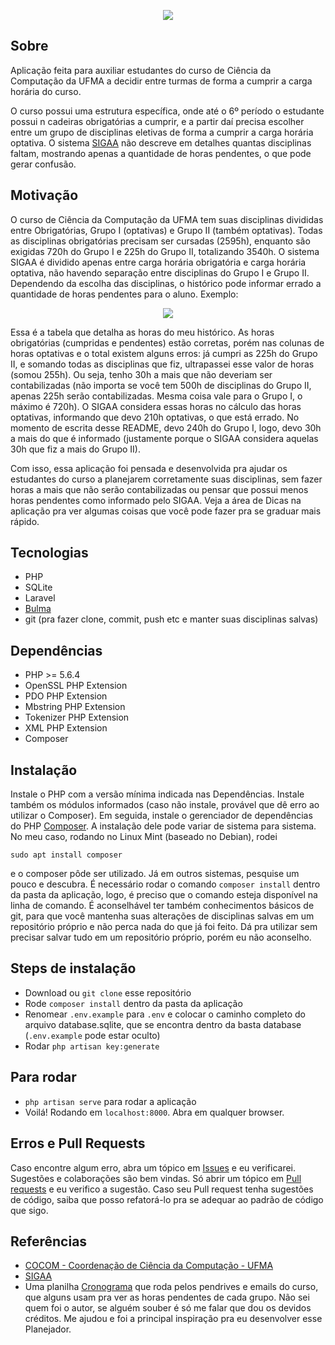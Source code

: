 <p align="center">
    <img src="https://raw.githubusercontent.com/jorgimello/planejador-cp-ufma/master/public/img/logo1.png">
</p>

## Sobre

Aplicação feita para auxiliar estudantes do curso de Ciência da Computação da UFMA a decidir entre turmas de forma a cumprir a carga horária do curso.

O curso possui uma estrutura específica, onde até o 6º período o estudante possui n cadeiras obrigatórias a cumprir, e a partir daí precisa escolher entre um grupo de disciplinas eletivas de forma a cumprir a carga horária optativa. O sistema [SIGAA](https://sigaa.ufma.br) não descreve em detalhes quantas disciplinas faltam, mostrando apenas a quantidade de horas pendentes, o que pode gerar confusão.

## Motivação

O curso de Ciência da Computação da UFMA tem suas disciplinas divididas entre Obrigatórias, Grupo I (optativas) e Grupo II (também optativas). Todas as disciplinas obrigatórias precisam ser cursadas (2595h), enquanto são exigidas 720h do Grupo I e 225h do Grupo II, totalizando 3540h. O sistema SIGAA é dividido apenas entre carga horária obrigatória e carga horária optativa, não havendo separação entre disciplinas do Grupo I e Grupo II. Dependendo da escolha das disciplinas, o histórico pode informar errado a quantidade de horas pendentes para o aluno. Exemplo:

<p align="center">
    <img src="https://raw.githubusercontent.com/jorgimello/planejador-cp-ufma/master/imgs/horas.png">
</p>

Essa é a tabela que detalha as horas do meu histórico. As horas obrigatórias (cumpridas e pendentes) estão corretas, porém nas colunas de horas optativas e o total existem alguns erros: já cumpri as 225h do Grupo II, e somando todas as disciplinas que fiz, ultrapassei esse valor de horas (somou 255h). Ou seja, tenho 30h a mais que não deveriam ser contabilizadas (não importa se você tem 500h de disciplinas do Grupo II, apenas 225h serão contabilizadas. Mesma coisa vale para o Grupo I, o máximo é 720h). O SIGAA considera essas horas no cálculo das horas optativas, informando que devo 210h optativas, o que está errado. No momento de escrita desse README, devo 240h do Grupo I, logo, devo 30h a mais do que é informado (justamente porque o SIGAA considera aquelas 30h que fiz a mais do Grupo II). 

Com isso, essa aplicação foi pensada e desenvolvida pra ajudar os estudantes do curso a planejarem corretamente suas disciplinas, sem fazer horas a mais que não serão contabilizadas ou pensar que possui menos horas pendentes como informado pelo SIGAA. Veja a área de Dicas na aplicação pra ver algumas coisas que você pode fazer pra se graduar mais rápido.

## Tecnologias
- PHP
- SQLite
- Laravel
- [Bulma](https://bulma.io/)
- git (pra fazer clone, commit, push etc e manter suas disciplinas salvas)

## Dependências
- PHP >= 5.6.4
- OpenSSL PHP Extension
- PDO PHP Extension
- Mbstring PHP Extension
- Tokenizer PHP Extension
- XML PHP Extension
- Composer

## Instalação
Instale o PHP com a versão mínima indicada nas Dependências. Instale também os módulos informados (caso não instale, provável que dê erro ao utilizar o Composer).
Em seguida, instale o gerenciador de dependências do PHP [Composer](https://getcomposer.org/). A instalação dele pode variar de sistema para sistema. No meu caso, rodando no Linux Mint (baseado no Debian), rodei
```
sudo apt install composer
```
e o composer pôde ser utilizado. Já em outros sistemas, pesquise um pouco e descubra. É necessário rodar o comando ```composer install``` dentro da pasta da aplicação, logo, é preciso que o comando esteja disponível na linha de comando.
É aconselhável ter também conhecimentos básicos de git, para que você mantenha suas alterações de disciplinas salvas em um repositório próprio e não perca nada do que já foi feito. Dá pra utilizar sem precisar salvar tudo em um repositório próprio, porém eu não aconselho.

## Steps de instalação
- Download ou ```git clone``` esse repositório
- Rode ```composer install``` dentro da pasta da aplicação
- Renomear ```.env.example``` para ```.env``` e colocar o caminho completo do arquivo database.sqlite, que se encontra dentro da basta database (```.env.example``` pode estar oculto)
- Rodar ```php artisan key:generate```

## Para rodar
- ```php artisan serve``` para rodar a aplicação
- Voilá! Rodando em ```localhost:8000```. Abra em qualquer browser.

## Erros e Pull Requests
Caso encontre algum erro, abra um tópico em [Issues](https://github.com/jorgimello/planejador-cp-ufma/issues) e eu verificarei. 
Sugestões e colaborações são bem vindas. Só abrir um tópico em [Pull requests](https://github.com/jorgimello/planejador-cp-ufma/pulls) e eu verifico a sugestão. Caso seu Pull request tenha sugestões de código, saiba que posso refatorá-lo pra se adequar ao padrão de código que sigo.

## Referências
- [COCOM - Coordenação de Ciência da Computação - UFMA](http://www.deinf.ufma.br/cocom/site/)
- [SIGAA](https://sigaa.ufma.br)
- Uma planilha [Cronograma](https://www.dropbox.com/s/o3acew4zcwwxzu4/Cronograma%20-%20Ci%C3%AAncia%20da%20Computa%C3%A7%C3%A3o.xlsx?dl=0) que roda pelos pendrives e emails do curso, que alguns usam pra ver as horas pendentes de cada grupo. Não sei quem foi o autor, se alguém souber é só me falar que dou os devidos créditos. Me ajudou e foi a principal inspiração pra eu desenvolver esse Planejador.
